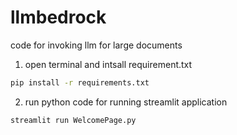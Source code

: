 # llmbedrock
code for invoking llm for large documents
1. open terminal and intsall requirement.txt
```bash
pip install -r requirements.txt
```

2. run python code for running streamlit application
```bash
streamlit run WelcomePage.py
```
